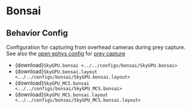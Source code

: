 # Bonsai

## Behavior Config

Configuration for capturing from overhead cameras during prey capture.
See also the [open ephys config](open_ephys.md#behavior-config) for [prey capture](../projects/preycapture/index.md)

* {download}`SkyGPU.bonsai <../../configs/bonsai/SkyGPU.bonsai>`
* {download}`SkyGPU.bonsai.layout <../../configs/bonsai/SkyGPU.bonsai.layout>`
* {download}`SkyGPU_MCS.bonsai <../../configs/bonsai/SkyGPU_MCS.bonsai>` 
* {download}`SkyGPU_MCS.bonsai.layout <../../configs/bonsai/SkyGPU_MCS.bonsai.layout>`